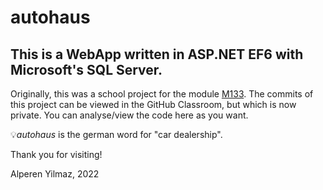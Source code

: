 # autohaus
## This is a WebApp written in ASP.NET EF6 with Microsoft's SQL Server.

Originally, this was a school project for the module [M133](https://www.modulbaukasten.ch/module/133/3/de-DE?title=Web-Applikation-mit-Session-Handling-realisieren). The commits of this project can be viewed in the GitHub Classroom, but which is now private. You can analyse/view the code here as you want.

💡<i>autohaus</i> is the german word for "car dealership".

Thank you for visiting!

Alperen Yilmaz, 2022
